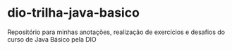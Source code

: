 # dio-trilha-java-basico
Repositório para minhas anotações, realização de exercícios e desafios do curso de Java Básico pela DIO
